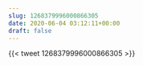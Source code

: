 ```yaml
---
slug: 1268379996000866305
date: 2020-06-04 03:12:11+00:00
draft: false
---
```


{{< tweet 1268379996000866305 >}}
